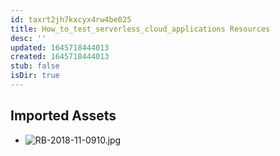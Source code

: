 ```yaml
---
id: taxrt2jh7kxcyx4rw4be025
title: How_to_test_serverless_cloud_applications Resources
desc: ''
updated: 1645718444013
created: 1645718444013
stub: false
isDir: true
---
```

## Imported Assets
- ![RB-2018-11-0910.jpg](/assets/rb-2018-11-0910-0gjywrccvyam.jpg)
